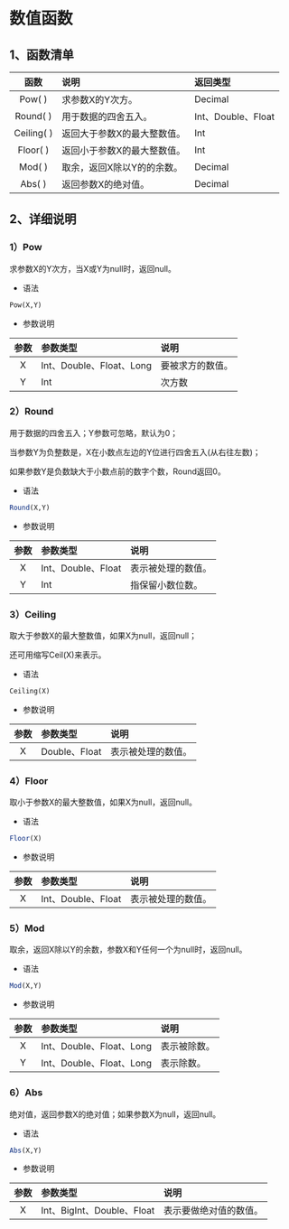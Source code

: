 # 数值函数

## 1、函数清单
|函数|说明|返回类型|
|:-:|:-|:-|
|Pow( )|求参数X的Y次方。|Decimal|
|Round( )|用于数据的四舍五入。|Int、Double、Float|
|Ceiling( )|返回大于参数X的最大整数值。|Int|
|Floor( )|返回小于参数X的最大整数值。|Int|
|Mod( )|取余，返回X除以Y的的余数。|Decimal|
|Abs( )|返回参数X的绝对值。|Decimal|

## 2、详细说明
### 1）Pow
求参数X的Y次方，当X或Y为null时，返回null。
* 语法
```sql
Pow(X,Y)
```
* 参数说明

|参数|参数类型|说明|
|:-:|:-|:-|
|X|Int、Double、Float、Long|要被求方的数值。|
|Y|Int|次方数|

### 2）Round
用于数据的四舍五入；Y参数可忽略，默认为0；

当参数Y为负整数是，X在小数点左边的Y位进行四舍五入(从右往左数)；

如果参数Y是负数缺大于小数点前的数字个数，Round返回0。
* 语法
```sql
Round(X,Y)
```
* 参数说明

|参数|参数类型|说明|
|:-:|:-|:-|
|X|Int、Double、Float|表示被处理的数值。|
|Y|Int|指保留小数位数。|

### 3）Ceiling
取大于参数X的最大整数值，如果X为null，返回null；

还可用缩写Ceil(X)来表示。
* 语法
```sql
Ceiling(X)
```
* 参数说明

|参数|参数类型|说明|
|:-:|:-|:-|
|X|Double、Float|表示被处理的数值。|

### 4）Floor
取小于参数X的最大整数值，如果X为null，返回null。
* 语法
```sql
Floor(X)
```
* 参数说明

|参数|参数类型|说明|
|:-:|:-|:-|
|X|Int、Double、Float|表示被处理的数值。|

### 5）Mod
取余，返回X除以Y的余数，参数X和Y任何一个为null时，返回null。
* 语法
```sql
Mod(X,Y)
```
* 参数说明

|参数|参数类型|说明|
|:-:|:-|:-|
|X|Int、Double、Float、Long|表示被除数。|
|Y|Int、Double、Float、Long|表示除数。|

### 6）Abs
绝对值，返回参数X的绝对值；如果参数X为null，返回null。
* 语法
```sql
Abs(X,Y)
```
* 参数说明

|参数|参数类型|说明|
|:-:|:-|:-|
|X|Int、BigInt、Double、Float|表示要做绝对值的数值。|